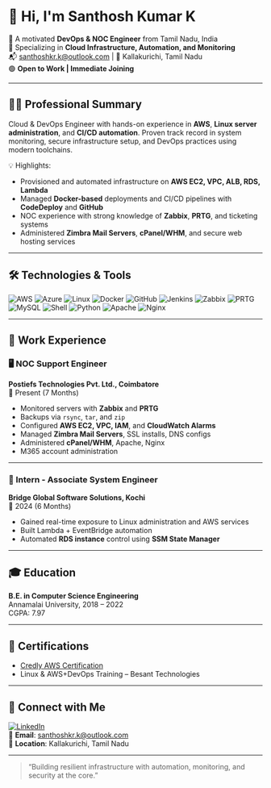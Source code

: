 # 👋 Hi, I'm Santhosh Kumar K

🚀 A motivated **DevOps & NOC Engineer** from Tamil Nadu, India  
🔧 Specializing in **Cloud Infrastructure, Automation, and Monitoring**  
📬 santhoshkr.k@outlook.com | 📍 Kallakurichi, Tamil Nadu  
🟢 **Open to Work | Immediate Joining**

---

## 🧑‍💻 Professional Summary

Cloud & DevOps Engineer with hands-on experience in **AWS**, **Linux server administration**, and **CI/CD automation**. Proven track record in system monitoring, secure infrastructure setup, and DevOps practices using modern toolchains.

💡 Highlights:
- Provisioned and automated infrastructure on **AWS EC2, VPC, ALB, RDS, Lambda**
- Managed **Docker-based** deployments and CI/CD pipelines with **CodeDeploy** and **GitHub**
- NOC experience with strong knowledge of **Zabbix**, **PRTG**, and ticketing systems
- Administered **Zimbra Mail Servers**, **cPanel/WHM**, and secure web hosting services

---

## 🛠️ Technologies & Tools

![AWS](https://img.shields.io/badge/-AWS-333?style=flat&logo=amazon-aws)
![Azure](https://img.shields.io/badge/-Azure-333?style=flat&logo=microsoft-azure)
![Linux](https://img.shields.io/badge/-Linux-333?style=flat&logo=linux)
![Docker](https://img.shields.io/badge/-Docker-333?style=flat&logo=docker)
![GitHub](https://img.shields.io/badge/-GitHub-333?style=flat&logo=github)
![Jenkins](https://img.shields.io/badge/-Jenkins-333?style=flat&logo=jenkins)
![Zabbix](https://img.shields.io/badge/-Zabbix-333?style=flat&logo=zabbix)
![PRTG](https://img.shields.io/badge/-PRTG-333?style=flat&logo=prtg-network-monitor)
![MySQL](https://img.shields.io/badge/-MySQL-333?style=flat&logo=mysql)
![Shell](https://img.shields.io/badge/-Shell%20Script-333?style=flat&logo=gnu-bash)
![Python](https://img.shields.io/badge/-Python-333?style=flat&logo=python)
![Apache](https://img.shields.io/badge/-Apache-333?style=flat&logo=apache)
![Nginx](https://img.shields.io/badge/-Nginx-333?style=flat&logo=nginx)

---

## 💼 Work Experience

### 🖥️ NOC Support Engineer  
**Postiefs Technologies Pvt. Ltd., Coimbatore**  
📆 Present (7 Months)

- Monitored servers with **Zabbix** and **PRTG**
- Backups via `rsync`, `tar`, and `zip`
- Configured **AWS EC2, VPC, IAM**, and **CloudWatch Alarms**
- Managed **Zimbra Mail Servers**, SSL installs, DNS configs
- Administered **cPanel/WHM**, Apache, Nginx
- M365 account administration

---

### 🔧 Intern - Associate System Engineer  
**Bridge Global Software Solutions, Kochi**  
📆 2024 (6 Months)

- Gained real-time exposure to Linux administration and AWS services
- Built Lambda + EventBridge automation
- Automated **RDS instance** control using **SSM State Manager**

---

## 🎓 Education

**B.E. in Computer Science Engineering**  
Annamalai University, 2018 – 2022  
CGPA: 7.97

---

## 📜 Certifications

- [Credly AWS Certification](https://www.credly.com/badges/95e851cf-c918-4763-83b9-f474bed872fb/linked_in_profile)
- Linux & AWS+DevOps Training – Besant Technologies

---

## 🔗 Connect with Me

[![LinkedIn](https://img.shields.io/badge/-LinkedIn-0A66C2?style=flat&logo=linkedin&logoColor=white)](https://www.linkedin.com/in/santhosh-kumar-k-)  
📧 **Email**: santhoshkr.k@outlook.com  
📍 **Location**: Kallakurichi, Tamil Nadu

---

> “Building resilient infrastructure with automation, monitoring, and security at the core.”


